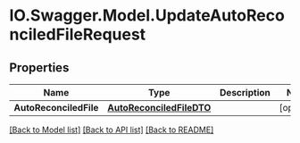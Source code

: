 # IO.Swagger.Model.UpdateAutoReconciledFileRequest
## Properties

Name | Type | Description | Notes
------------ | ------------- | ------------- | -------------
**AutoReconciledFile** | [**AutoReconciledFileDTO**](AutoReconciledFileDTO.md) |  | [optional] 

[[Back to Model list]](../README.md#documentation-for-models) [[Back to API list]](../README.md#documentation-for-api-endpoints) [[Back to README]](../README.md)

